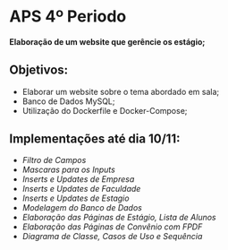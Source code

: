 # APS 4º Periodo
#### Elaboração de um website que gerêncie os estágio;


## Objetivos:
  - Elaborar um website sobre o tema abordado em sala;
  - Banco de Dados MySQL;
  - Utilização do Dockerfile e Docker-Compose;

## Implementações até dia 10/11:

  - *Filtro de Campos*
  - *Mascaras para os Inputs*
  - *Inserts e Updates de Empresa*
  - *Inserts e Updates de Faculdade*
  - *Inserts e Updates de Estagio*
  - *Modelagem do Banco de Dados*
  - *Elaboração das Páginas de Estágio, Lista de Alunos*
  - *Elaboração das Páginas de Convênio com FPDF*
  - *Diagrama de Classe, Casos de Uso e Sequência*
